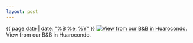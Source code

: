 ```yaml
---
layout: post
---
```


<p>
  <time><a href="/173">{{ page.date | date: "%B %e, %Y" }}</a></time>
  <a href="/173"><img src="{{ site.assets_url }}/173-640.jpg" srcset="{{ site.assets_url }}/173-1280.jpg 1280w, {{ site.assets_url }}/173-960.jpg 960w, {{ site.assets_url }}/173-640.jpg 640w, {{ site.assets_url }}/173-320.jpg 320w" sizes="(min-width: 700px) 50vw, calc(100vw - 2rem)" alt="View from our B&amp;B in Huarocondo." /></a>
  <span>View from our B&amp;B in Huarocondo.</span>
</p>
